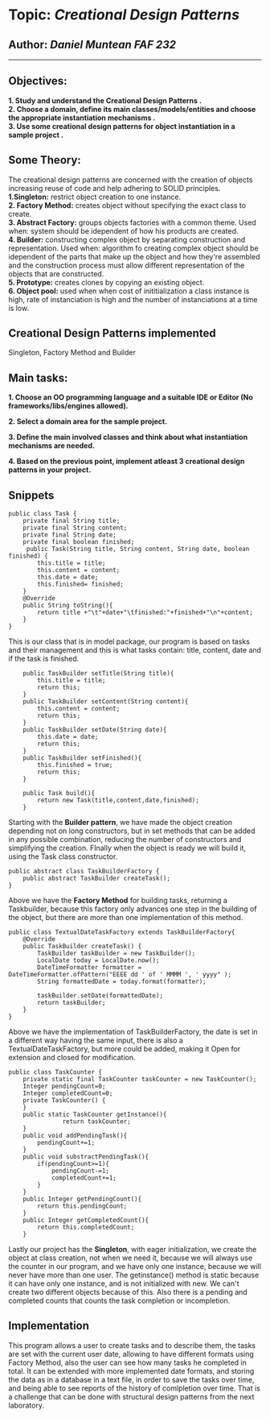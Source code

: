 # Topic: *Creational Design Patterns*
## Author: *Daniel Muntean* *FAF 232*
------
## Objectives:
__1. Study and understand the Creational Design Patterns .__  
__2. Choose a domain, define its main classes/models/entities and choose the appropriate instantiation mechanisms .__  
__3. Use some creational design patterns for object instantiation in a sample project .__  

## Some Theory:
The creational design patterns are concerned with the creation of objects increasing reuse of code and help adhering to SOLID principles.
__1.Singleton:__ restrict object creation to one instance.  
__2. Factory Method:__ creates object without specifying the exact class to create.  
__3. Abstract Factory:__ groups objects factories with a common theme. Used when: system should be idependent of how his products are created.  
__4. Builder:__ constructing complex object by separating construction and representation. Used when: algorithm fo creating complex object should be idependent of the parts that make up the object and how they're assembled and the construction process must allow different representation of the objects that are constructed.  
__5. Prototype:__ creates clones by copying an existing object.  
__6. Object pool:__ used when when cost of inititialization a class instance is high, rate of instanciation is high and the number of instanciations at a time is low.  


## Creational Design Patterns implemented
Singleton, Factory Method and Builder

## Main tasks:
__1. Choose an OO programming language and a suitable IDE or Editor (No frameworks/libs/engines allowed).__  

__2. Select a domain area for the sample project.__  

__3. Define the main involved classes and think about what instantiation mechanisms are needed.__  

__4. Based on the previous point, implement atleast 3 creational design patterns in your project.__  

## Snippets
```
public class Task {
    private final String title;
    private final String content;
    private final String date;
    private final boolean finished;
     public Task(String title, String content, String date, boolean finished) {
        this.title = title;
        this.content = content;
        this.date = date;
        this.finished= finished;
    }
    @Override
    public String toString(){
        return title +"\t"+date+"\tfinished:"+finished+"\n"+content;
    }
}
```
This is our class that is in model package, our program is based on tasks and their management and this is what tasks contain: title, content, date and if the task is finished.
```
    public TaskBuilder setTitle(String title){
        this.title = title;
        return this;
    }
    public TaskBuilder setContent(String content){
        this.content = content;
        return this;
    }
    public TaskBuilder setDate(String date){
        this.date = date;
        return this;
    }
    public TaskBuilder setFinished(){
        this.finished = true;
        return this;
    }
    
    public Task build(){
        return new Task(title,content,date,finished);
    }
```
Starting with the **Builder pattern**, we have made the object creation depending not on long constructors, but in set methods that can be added in any possible combination,
reducing the number of constructors and simplifying the creation. FInally when the object is ready we will build it, using the Task class constructor.
```
public abstract class TaskBuilderFactory {
    public abstract TaskBuilder createTask();
}
```
Above we have the **Factory Method** for building tasks, returning a Taskbuilder, because this factory only advances one step in the building of the object, 
but there are more than one implementation of this method. 
```
public class TextualDateTaskFactory extends TaskBuilderFactory{
    @Override
    public TaskBuilder createTask() {
        TaskBuilder taskBuilder = new TaskBuilder();
        LocalDate today = LocalDate.now();
        DateTimeFormatter formatter = DateTimeFormatter.ofPattern("EEEE dd ' of ' MMMM ', ' yyyy" );
        String formattedDate = today.format(formatter);

        taskBuilder.setDate(formattedDate);
        return taskBuilder;
    }
}
```
Above we have the implementation of TaskBuilderFactory, the date is set in a different way having the same input, there is also a TextualDateTaskFactory, but more could be added, making it Open for extension and closed for modification.
```
public class TaskCounter {
    private static final TaskCounter taskCounter = new TaskCounter();
    Integer pendingCount=0;
    Integer completedCount=0;
    private TaskCounter() {
    }
    public static TaskCounter getInstance(){
               return taskCounter;
    }
    public void addPendingTask(){
        pendingCount+=1;
    }
    public void substractPendingTask(){
        if(pendingCount>=1){
            pendingCount-=1;
            completedCount+=1;
        }
    }
    public Integer getPendingCount(){
        return this.pendingCount;
    }
    public Integer getCompletedCount(){
        return this.completedCount;
    }
```
Lastly our project has the **Singleton**, with eager initialization, we create the object at class creation, not when we need it, 
because we will always use the counter in our program, and we have only one instance, because we will never have more than one user. The getinstance() method is static because it can have only one instance, and is not initialized with new. We can't create two different objects because of this. Also there is a pending and completed counts that counts the task completion or incompletion.

## Implementation
This program allows a user to create tasks and to describe them, the tasks are set with the current user date, allowing to have different formats using Factory Method, also the user can see how many tasks he completed in total. 
It can be extended with more implemented date formats, and storing the data as in a database in a text file, in order to save the tasks over time, and being able to see reports of the history of comlpletion over time. 
That is a challenge that can be done with structural design patterns from the next laboratory.

